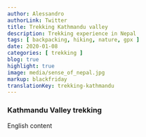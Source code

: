 ```yaml
---
author: Alessandro
authorLink: Twitter
title: Trekking Kathmandu valley
description: Trekking experience in Nepal
tags: [ backpacking, hiking, nature, gpx ]
date: 2020-01-08
categories: [ trekking ]
blog: true
highlight: true
image: media/sense_of_nepal.jpg
markup: blackfriday
translationKey: trekking-kathmandu
---
```



### **Kathmandu Valley trekking**

English content
